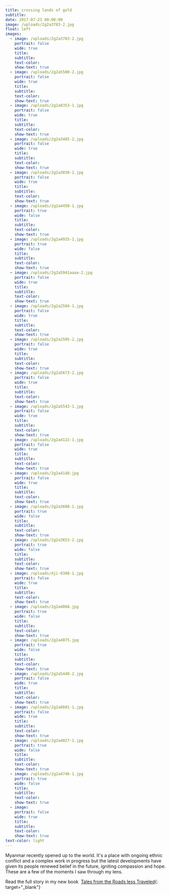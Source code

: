 ```yaml
---
title: crossing lands of gold
subtitle:
date: 2017-07-23 00:00:00
image: /uploads/2g2a3783-2.jpg
float: left
images:
  - image: /uploads/2g2a3783-2.jpg
    portrait: false
    wide: true
    title:
    subtitle:
    text-color:
    show-text: true
  - image: /uploads/2g2a5500-2.jpg
    portrait: false
    wide: true
    title:
    subtitle:
    text-color:
    show-text: true
  - image: /uploads/2g2a8353-1.jpg
    portrait: false
    wide: true
    title:
    subtitle:
    text-color:
    show-text: true
  - image: /uploads/2g2a3485-2.jpg
    portrait: false
    wide: true
    title:
    subtitle:
    text-color:
    show-text: true
  - image: /uploads/2g2a3030-2.jpg
    portrait: false
    wide: true
    title:
    subtitle:
    text-color:
    show-text: true
  - image: /uploads/2g2a4450-1.jpg
    portrait: true
    wide: false
    title:
    subtitle:
    text-color:
    show-text: true
  - image: /uploads/2g2a4935-1.jpg
    portrait: true
    wide: false
    title:
    subtitle:
    text-color:
    show-text: true
  - image: /uploads/2g2a5941aaaa-2.jpg
    portrait: false
    wide: true
    title:
    subtitle:
    text-color:
    show-text: true
  - image: /uploads/2g2a2584-1.jpg
    portrait: false
    wide: true
    title:
    subtitle:
    text-color:
    show-text: true
  - image: /uploads/2g2a2505-2.jpg
    portrait: false
    wide: true
    title:
    subtitle:
    text-color:
    show-text: true
  - image: /uploads/2g2a5673-2.jpg
    portrait: false
    wide: true
    title:
    subtitle:
    text-color:
    show-text: true
  - image: /uploads/2g2a5543-1.jpg
    portrait: false
    wide: true
    title:
    subtitle:
    text-color:
    show-text: true
  - image: /uploads/2g2a4122-1.jpg
    portrait: false
    wide: true
    title:
    subtitle:
    text-color:
    show-text: true
  - image: /uploads/2g2a4140.jpg
    portrait: false
    wide: true
    title:
    subtitle:
    text-color:
    show-text: true
  - image: /uploads/2g2a3608-1.jpg
    portrait: true
    wide: false
    title:
    subtitle:
    text-color:
    show-text: true
  - image: /uploads/2g2a3653-2.jpg
    portrait: true
    wide: false
    title:
    subtitle:
    text-color:
    show-text: true
  - image: /uploads/dji-0308-1.jpg
    portrait: false
    wide: true
    title:
    subtitle:
    text-color:
    show-text: true
  - image: /uploads/2g2a4068.jpg
    portrait: true
    wide: false
    title:
    subtitle:
    text-color:
    show-text: true
  - image: /uploads/2g2a4075.jpg
    portrait: true
    wide: false
    title:
    subtitle:
    text-color:
    show-text: true
  - image: /uploads/2g2a5440-2.jpg
    portrait: false
    wide: true
    title:
    subtitle:
    text-color:
    show-text: true
  - image: /uploads/2g2a6601-1.jpg
    portrait: false
    wide: true
    title:
    subtitle:
    text-color:
    show-text: true
  - image: /uploads/2g2a4027-1.jpg
    portrait: true
    wide: false
    title:
    subtitle:
    text-color:
    show-text: true
  - image: /uploads/2g2a4746-1.jpg
    portrait: true
    wide: false
    title:
    subtitle:
    text-color:
    show-text: true
  - image:
    portrait: false
    wide: true
    title:
    subtitle:
    text-color:
    show-text: true
text-color: light
---
```


Myanmar recently opened up to the world. It's a place with ongoing ethnic conflict and a complex work in progress but the latest developments have given its people renewed belief in the future, igniting compassion and hope. These are a few of the moments I saw through my lens.&nbsp;

Read the full story in my new book &nbsp;[Tales from the Roads less Traveled](https://shop.pieaerts.com/collections/book){: target="_blank"}